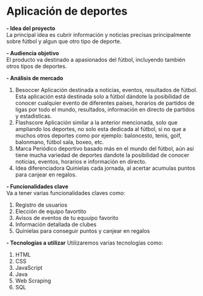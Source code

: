 # Aplicación de deportes

**- Idea del proyecto** 
<br> La principal idea es cubrir información y noticias precisas principalmente sobre fútbol y algun que otro tipo de deporte.

**- Audiencia objetivo** 
<br> El producto va destinado a apasionados del fútbol, incluyendo también otros tipos de deportes.

**- Análisis de mercado**
1. Besoccer
    Aplicación destinada a noticias, eventos, resultados de fútbol.
    Esta aplicación está destinada solo a fútbol dándote la posibilidad de conocer cualquier evento de diferentes países, horarios de partidos de ligas por todo el mundo, resultados, información en directo de partidos y estadisticas.
2. Flashscore
    Aplicación similar a la anterior mencionada, solo que ampliando los deportes, no solo esta dedicada al fútbol, si no que a muchos otros deportes como por ejemplo: baloncesto, tenis, golf, balonmano, fútbol sala, boxeo, etc.
3. Marca
    Periódico deportivo basado más en el mundo del fútbol, aún así tiene mucha variedad de deportes dandote la posibilidad de conocer noticias, eventos, horarios e información en directo.
4. Idea diferenciadora
    Quinielas cada jornada, al acertar acumulas puntos para canjear en regalos.

**- Funcionalidades clave**
<br> Va a tener varias funcionalidades claves como:
1. Registro de usuarios
2. Elección de equipo favortito
3. Avisos de eventos de tu equuipo favorito
4. Información detallada de clubes
5. Quinielas para conseguir puntos y canjear en regalos
   
**- Tecnologías a utilizar**
Utilizaremos varias tecnologías como:
1. HTML
2. CSS
3. JavaScript
4. Java
5. Web Scraping
6. SQL
   
